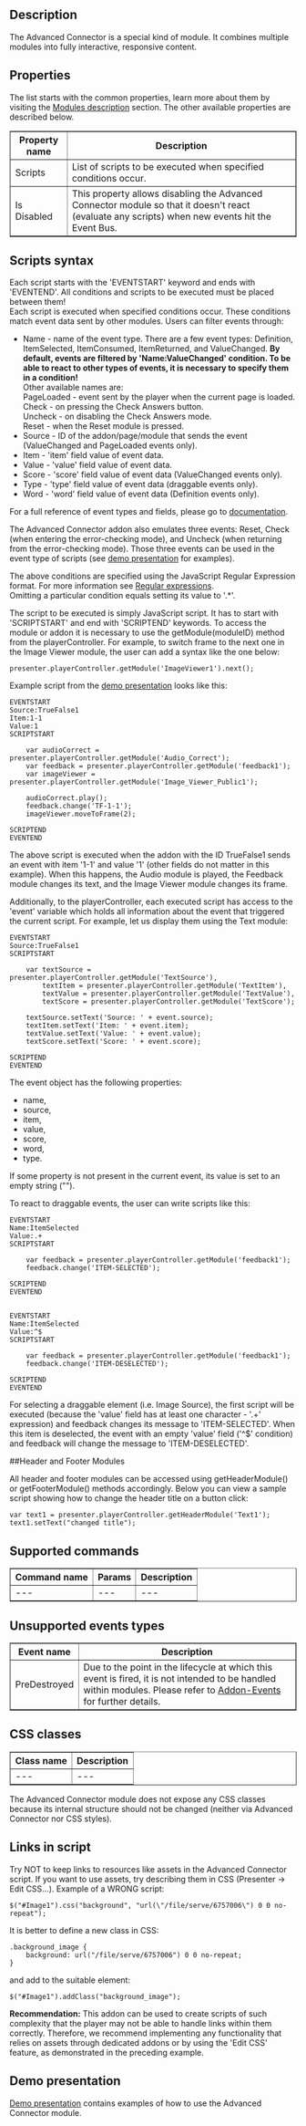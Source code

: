## Description
The Advanced Connector is a special kind of module. It combines multiple modules into fully interactive, responsive content.

## Properties

The list starts with the common properties, learn more about them by visiting the [Modules description](https://www.mauthor.com/doc/en/page/Modules-description) section. The other available properties are described below.

<table border='1'>
    <tr>
        <th>Property name</th>
        <th>Description</th>
    </tr>
    <tr>
        <td>Scripts</td>
        <td>List of scripts to be executed when specified conditions occur.</td>
    </tr>
    <tr>
        <td>Is Disabled</td>
        <td>This property allows disabling the Advanced Connector module so that it doesn't react (evaluate any scripts) when new events hit the Event Bus.
        </td> 
    </tr>
</table>


## Scripts syntax
Each script starts with the 'EVENTSTART' keyword and ends with 'EVENTEND'. All conditions and scripts to be executed must be placed between them!  
Each script is executed when specified conditions occur. These conditions match event data sent by other modules. Users can filter events through:

* Name - name of the event type. There are a few event types: Definition, ItemSelected, ItemConsumed, ItemReturned, and ValueChanged. **By default, events are filtered by 'Name:ValueChanged' condition. To be able to react to other types of events, it is necessary to specify them in a condition!**
<br/>Other available names are:
<br/>PageLoaded - event sent by the player when the current page is loaded.
<br/>Check - on pressing the Check Answers button.
<br/>Uncheck - on disabling the Check Answers mode.
<br/>Reset - when the Reset module is pressed.
* Source - ID of the addon/page/module that sends the event (ValueChanged and PageLoaded events only).
* Item - 'item' field value of event data.
* Value - 'value' field value of event data.
* Score - 'score' field value of event data (ValueChanged events only).
* Type - 'type' field value of event data (draggable events only).
* Word - 'word' field value of event data (Definition events only).

For a full reference of event types and fields, please go to [documentation](/doc/page/Addon-Events "Documentation").

The Advanced Connector addon also emulates three events: Reset, Check (when entering the error-checking mode), and Uncheck (when returning from the error-checking mode). Those three events can be used in the event type of scripts (see [demo presentation](/present/5743683201531904 "Demo presentation") for examples).

The above conditions are specified using the JavaScript Regular Expression format. For more information see [Regular expressions](https://developer.mozilla.org/en-US/docs/Web/JavaScript/Reference/Regular_expressions "Regular expressions").  
Omitting a particular condition equals setting its value to '.*'.

The script to be executed is simply JavaScript script. It has to start with 'SCRIPTSTART' and end with 'SCRIPTEND' keywords.
To access the module or addon it is necessary to use the getModule(moduleID) method from the playerController. For example, to switch frame to the next one in the Image Viewer module, the user can add a syntax like the one below:

    presenter.playerController.getModule('ImageViewer1').next();

Example script from the [demo presentation](/present/5743683201531904 "Demo presentation") looks like this:

    EVENTSTART
    Source:TrueFalse1
    Item:1-1
    Value:1
    SCRIPTSTART

		var audioCorrect = presenter.playerController.getModule('Audio_Correct');
		var feedback = presenter.playerController.getModule('feedback1');
		var imageViewer = presenter.playerController.getModule('Image_Viewer_Public1');

		audioCorrect.play();
		feedback.change('TF-1-1');
		imageViewer.moveToFrame(2);

    SCRIPTEND
    EVENTEND

The above script is executed when the addon with the ID TrueFalse1 sends an event with item '1-1' and value '1' (other fields do not matter in this example). When this happens, the Audio module is played, the Feedback module changes its text, and the Image Viewer module changes its frame.

Additionally, to the playerController, each executed script has access to the 'event' variable which holds all information about the event that triggered the current script. For example, let us display them using the Text module:

    EVENTSTART
    Source:TrueFalse1
    SCRIPTSTART

		var textSource = presenter.playerController.getModule('TextSource'),
			textItem = presenter.playerController.getModule('TextItem'),
			textValue = presenter.playerController.getModule('TextValue'),
			textScore = presenter.playerController.getModule('TextScore');

		textSource.setText('Source: ' + event.source);
		textItem.setText('Item: ' + event.item);
		textValue.setText('Value: ' + event.value);
		textScore.setText('Score: ' + event.score);

    SCRIPTEND
    EVENTEND
	
The event object has the following properties:

* name,
* source,
* item,
* value,
* score,
* word,
* type.

If some property is not present in the current event, its value is set to an empty string ("").

To react to draggable events, the user can write scripts like this:

    EVENTSTART
    Name:ItemSelected
    Value:.+
    SCRIPTSTART

        var feedback = presenter.playerController.getModule('feedback1');
        feedback.change('ITEM-SELECTED');

    SCRIPTEND
    EVENTEND


    EVENTSTART
    Name:ItemSelected
    Value:^$
    SCRIPTSTART

        var feedback = presenter.playerController.getModule('feedback1');
        feedback.change('ITEM-DESELECTED');

    SCRIPTEND
    EVENTEND

For selecting a draggable element (i.e. Image Source), the first script will be executed (because the 'value' field has at least one character - '.+' expression) and feedback changes its message to 'ITEM-SELECTED'. When this item is deselected, the event with an empty 'value' field ('^$' condition) and feedback will change the message to 'ITEM-DESELECTED'.

##Header and Footer Modules

All header and footer modules can be accessed using getHeaderModule() or getFooterModule() methods accordingly. Below you can view a sample script showing how to change the header title on a button click:

    var text1 = presenter.playerController.getHeaderModule('Text1');    
    text1.setText("changed title");

## Supported commands

<table border='1'>
    <tr>
        <th>Command name</th>
        <th>Params</th>
        <th>Description</th>
    </tr>
    <tr>
        <td>---</td>
        <td>---</td>
        <td>---</td>
    </tr>
</table>

## Unsupported events types

<table border='1'>
    <tr>
        <th>Event name</th>
        <th>Description</th>
    </tr>
    <tr>
        <td>PreDestroyed</td>
        <td>Due to the point in the lifecycle at which this event is fired, it is not intended to be handled within modules. Please refer to <a href="/doc/en/page/Addon-Events" target="_blank" rel="noopener noreferrer">Addon-Events</a> for further details.</td>
    </tr>
</table>


## CSS classes

<table border='1'>
    <tr>
        <th>Class name</th>
        <th>Description</th>
    </tr>
    <tr>
        <td>---</td>
        <td>---</td>
    </tr>
</table>

The Advanced Connector module does not expose any CSS classes because its internal structure should not be changed (neither via Advanced Connector nor CSS styles).

## Links in script

Try NOT to keep links to resources like assets in the Advanced Connector script. If you want to use assets, try describing them in CSS (Presenter -> Edit CSS...). Example of a WRONG script:

    $("#Image1").css("background", "url(\"/file/serve/6757006\") 0 0 no-repeat");

It is better to define a new class in CSS:

    .background_image {
        background: url("/file/serve/6757006") 0 0 no-repeat;
    }

and add to the suitable element:

    $("#Image1").addClass("background_image");

<b>Recommendation:</b> 
This addon can be used to create scripts of such complexity that the player may not be able to handle links within them correctly. Therefore, we recommend implementing any functionality that relies on assets through dedicated addons or by using the 'Edit CSS' feature, as demonstrated in the preceding example.

## Demo presentation

[Demo presentation](https://mauthor.com/present/5743683201531904 "Demo presentation") contains examples of how to use the Advanced Connector module. 